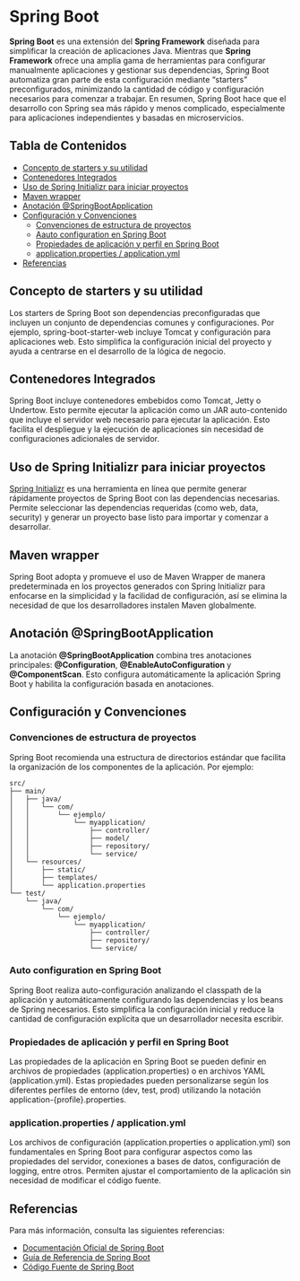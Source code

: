 # Spring Boot
**Spring Boot** es una extensión del **Spring Framework** diseñada para simplificar la creación de aplicaciones Java. Mientras que **Spring Framework** ofrece una amplia gama de herramientas para configurar manualmente aplicaciones y gestionar sus dependencias, Spring Boot automatiza gran parte de esta configuración mediante “starters” preconfigurados, minimizando la cantidad de código y configuración necesarios para comenzar a trabajar. En resumen, Spring Boot hace que el desarrollo con Spring sea más rápido y menos complicado, especialmente para aplicaciones independientes y basadas en microservicios.

## Tabla de Contenidos
- [Concepto de starters y su utilidad](#concepto-de-starters-y-su-utilidad)
- [Contenedores Integrados](#contenedores-integrados)
- [Uso de Spring Initializr para iniciar proyectos](#uso-de-spring-initializr-para-iniciar-proyectos)
- [Maven wrapper](#maven-wrapper)
- [Anotación @SpringBootApplication](#anotación-springbootapplication)
- [Configuración y Convenciones](#configuración-y-convenciones)
    - [Convenciones de estructura de proyectos](#convenciones-de-estructura-de-proyectos)
    - [Aauto configuration en Spring Boot](#auto-configuration-en-spring-boot)
    - [Propiedades de aplicación y perfil en Spring Boot](#propiedades-de-aplicación-y-perfil-en-spring-boot)
    - [application.properties / application.yml](#applicationproperties--applicationyml)
- [Referencias](#referencias)

## Concepto de starters y su utilidad
Los starters de Spring Boot son dependencias preconfiguradas que incluyen un conjunto de dependencias comunes y configuraciones. Por ejemplo, spring-boot-starter-web incluye Tomcat y configuración para aplicaciones web. Esto simplifica la configuración inicial del proyecto y ayuda a centrarse en el desarrollo de la lógica de negocio.

## Contenedores Integrados
Spring Boot incluye contenedores embebidos como Tomcat, Jetty o Undertow. Esto permite ejecutar la aplicación como un JAR auto-contenido que incluye el servidor web necesario para ejecutar la aplicación. Esto facilita el despliegue y la ejecución de aplicaciones sin necesidad de configuraciones adicionales de servidor.

## Uso de Spring Initializr para iniciar proyectos
[Spring Initializr](https://start.spring.io/) es una herramienta en línea que permite generar rápidamente proyectos de Spring Boot con las dependencias necesarias. Permite seleccionar las dependencias requeridas (como web, data, security) y generar un proyecto base listo para importar y comenzar a desarrollar.

## Maven wrapper
Spring Boot adopta y promueve el uso de Maven Wrapper de manera predeterminada en los proyectos generados con Spring Initializr para enfocarse en la simplicidad y la facilidad de configuración, así se elimina la necesidad de que los desarrolladores instalen Maven globalmente.

## Anotación @SpringBootApplication
La anotación **@SpringBootApplication** combina tres anotaciones principales: **@Configuration**, **@EnableAutoConfiguration** y **@ComponentScan**. Esto configura automáticamente la aplicación Spring Boot y habilita la configuración basada en anotaciones.

## Configuración y Convenciones
### Convenciones de estructura de proyectos
Spring Boot recomienda una estructura de directorios estándar que facilita la organización de los componentes de la aplicación. Por ejemplo:
```
src/
├── main/
│   ├── java/
│   │   └── com/
│   │       └── ejemplo/
│   │           └── myapplication/
│   │               ├── controller/
│   │               ├── model/
│   │               ├── repository/
│   │               └── service/
│   └── resources/
│       ├── static/
│       ├── templates/
│       └── application.properties
└── test/
    └── java/
        └── com/
            └── ejemplo/
                └── myapplication/
                    ├── controller/
                    ├── repository/
                    └── service/

```
### Auto configuration en Spring Boot
Spring Boot realiza auto-configuración analizando el classpath de la aplicación y automáticamente configurando las dependencias y los beans de Spring necesarios. Esto simplifica la configuración inicial y reduce la cantidad de configuración explícita que un desarrollador necesita escribir.

### Propiedades de aplicación y perfil en Spring Boot
Las propiedades de la aplicación en Spring Boot se pueden definir en archivos de propiedades (application.properties) o en archivos YAML (application.yml). Estas propiedades pueden personalizarse según los diferentes perfiles de entorno (dev, test, prod) utilizando la notación application-{profile}.properties.

### application.properties / application.yml
Los archivos de configuración (application.properties o application.yml) son fundamentales en Spring Boot para configurar aspectos como las propiedades del servidor, conexiones a bases de datos, configuración de logging, entre otros. Permiten ajustar el comportamiento de la aplicación sin necesidad de modificar el código fuente.

## Referencias
Para más información, consulta las siguientes referencias:

* [Documentación Oficial de Spring Boot](https://docs.spring.io/spring-boot/)
* [Guía de Referencia de Spring Boot](https://spring.io/guides)
* [Código Fuente de Spring Boot](https://github.com/spring-projects/spring-boot)